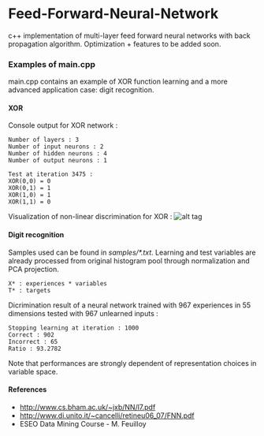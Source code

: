 # Feed-Forward-Neural-Network


c++ implementation of multi-layer feed forward neural networks with back propagation algorithm.
Optimization + features to be added soon.

### Examples of main.cpp
main.cpp contains an example of XOR function learning and a more advanced application case: digit recognition.

#### XOR
Console output for XOR network :
```
Number of layers : 3
Number of input neurons : 2
Number of hidden neurons : 4
Number of output neurons : 1

Test at iteration 3475 :
XOR(0,0) = 0
XOR(0,1) = 1
XOR(1,0) = 1
XOR(1,1) = 0
```
Visualization of non-linear discrimination for XOR :
![alt tag](http://i.imgur.com/FcnprGb.png)

#### Digit recognition
Samples used can be found in _samples/*.txt_.
Learning and test variables are already processed from original histogram pool through normalization and PCA projection.
```
X* : experiences * variables
T* : targets
```
Dicrimination result of a neural network trained with 967 experiences in 55 dimensions tested with 967 unlearned inputs :
```
Stopping learning at iteration : 1000
Correct : 902
Incorrect : 65
Ratio : 93.2782
```
Note that performances are strongly dependent of representation choices in variable space. 


#### References
- http://www.cs.bham.ac.uk/~jxb/NN/l7.pdf
- http://www.di.unito.it/~cancelli/retineu06_07/FNN.pdf
- ESEO Data Mining Course - M. Feuilloy
